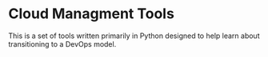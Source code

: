 # Cloud Managment Tools

This is a set of tools written primarily in Python designed to help learn about transitioning to a DevOps model.
